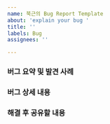 ```yaml
---
name: 북근의 Bug Report Template
about: 'explain your bug '
title: ''
labels: Bug
assignees: ''

---
```


### 버그 요약 및 발견 사례

### 버그 상세 내용

### 해결 후 공유할 내용
